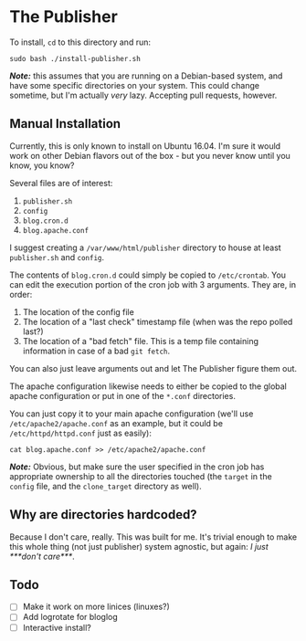 # The Publisher

To install, `cd` to this directory and run:

```
sudo bash ./install-publisher.sh
```

***Note:*** this assumes that you are running on a Debian-based system, and have
some specific directories on your system. This could change sometime, but I'm
actually *very* lazy. Accepting pull requests, however.


## Manual Installation

Currently, this is only known to install on Ubuntu 16.04. I'm sure it would work
on other Debian flavors out of the box - but you never know until you know, you
know?

Several files are of interest:

1. `publisher.sh`
1. `config`
1. `blog.cron.d`
1. `blog.apache.conf`

I suggest creating a `/var/www/html/publisher` directory to house at least
`publisher.sh` and `config`.

The contents of `blog.cron.d` could simply be copied to `/etc/crontab`. You can
edit the execution portion of the cron job with 3 arguments. They are, in order:

1. The location of the config file
1. The location of a "last check" timestamp file (when was the repo polled
   last?)
1. The location of a "bad fetch" file. This is a temp file containing
   information in case of a bad `git fetch`.

You can also just leave arguments out and let The Publisher figure them out.

The apache configuration likewise needs to either be copied to the global
apache configuration or put in one of the `*.conf` directories.

You can just copy it to your main apache configuration (we'll use
`/etc/apache2/apache.conf` as an example, but it could be
`/etc/httpd/httpd.conf` just as easily):

```
cat blog.apache.conf >> /etc/apache2/apache.conf
```

***Note:*** Obvious, but make sure the user specified in the cron job has
appropriate ownership to all the directories touched (the `target` in the
`config` file, and the `clone_target` directory as well).



## Why are directories hardcoded?

Because I don't care, really. This was built for me. It's trivial enough to
make this whole thing (not just publisher) system agnostic, but again:
_*I*_ _*just*_ _***don't_ _care***_.


## Todo

- [ ] Make it work on more linices (linuxes?)
- [ ] Add logrotate for bloglog
- [ ] Interactive install?
